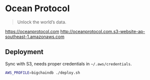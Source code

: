 # Ocean Protocol

> Unlock the world’s data.

https://oceanprotocol.com
http://oceanprotocol.com.s3-website-ap-southeast-1.amazonaws.com

## Deployment

Sync with S3, needs proper credentials in `~/.aws/credentials`.

```bash
AWS_PROFILE=bigchaindb ./deploy.sh
```